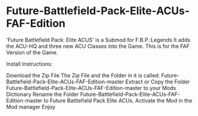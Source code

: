 # Future-Battlefield-Pack-Elite-ACUs-FAF-Edition
'Future Battlefield Pack: Elite ACUS' is a Submod for F.B.P.:Legends It adds the ACU-HQ and three new ACU Classes into the Game. This is for the FAF Version of the Game.

Install Instructions:

Download the Zip File
The Zip File and the Folder in it is called: Future-Battlefield-Pack-Elite-ACUs-FAF-Edition-master
Extract or Copy the Folder Future-Battlefield-Pack-Elite-ACUs-FAF-Edition-master to your Mods Dictionary
Rename the Folder Future-Battlefield-Pack-Elite-ACUs-FAF-Edition-master to Future Battlefield Pack Elite ACUs.
Activate the Mod in the Mod manager
Enjoy
